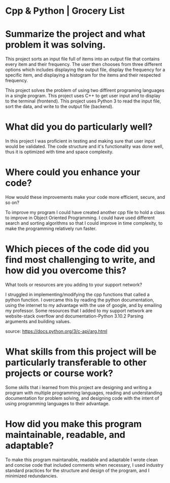 # Cpp & Python | Grocery List

# Summarize the project and what problem it was solving.

This project sorts an input file full of items into an output 
file that contains every item and their frequency. The user then 
chooses from three different options which includes displaying the 
output file, display the frequency for a specific item, and displaying
a histogram for the items and their respected frequency.

This project solves the problem of using two diffirent programing
languages in a single program. This project uses C++ to get user input
and to display to the terminal (frontend). This project uses Python 3 to
read the input file, sort the data, and write to the output file (backend).

# What did you do particularly well?

In this project I was proficient in testing and making sure that user
input would be validated. The code structure and it's functionality was
done well, thus it is optimized with time and space complexity.

# Where could you enhance your code?
How would these improvements make your code more efficient, secure, and so on?

To improve my program I could have created another cpp file to hold a class to 
improve in Object Oriented Programming. I could have used different search and 
sorting algorithms so that I could improve in time complexity, to make the 
programming relatively run faster.

# Which pieces of the code did you find most challenging to write, and how did you overcome this?
What tools or resources are you adding to your support network?

I struggled in implementing/modifying the cpp functions that called a python function.
I overcame this by reading the python documentation, using the internet to my advantage
with the use of google, and by emailing my professor. Some resources that I added to my
support network are website-stack overflow and documentation-Python 3.10.2 Parsing arguments
and building values.

source: https://docs.python.org/3/c-api/arg.html

# What skills from this project will be particularly transferable to other projects or course work?

Some skills that i learned from this project are designing and writing
a program with multiple programming languages, reading and understanding
documentation for problem solving, and designing code with the intent of
using programming languages to their advantage.

# How did you make this program maintainable, readable, and adaptable?

To make this program maintanable, readable and adaptable I wrote clean
and concise code that included comments when necessary, I used industry
standard practices for the structure and design of the program, and I
minimized redundancies.

